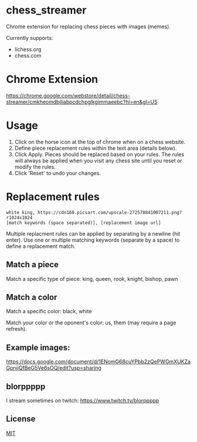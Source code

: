 # chess_streamer
Chrome extension for replacing chess pieces with images (memes).

Currently supports:
  * lichess.org
  * chess.com

# Chrome Extension
https://chrome.google.com/webstore/detail/chess-streamer/cmkheomdbjliabpcdchpglkgimmaeebc?hl=en&gl=US

# Usage
1. Click on the horse icon at the top of chrome when on a chess website.
1. Define piece replacement rules within the text area (details below).
1. Click Apply. Pieces should be replaced based on your rules. The rules will always be applied when you visit any chess site until you reset or modify the rules.
1. Click 'Reset' to undo your changes.

# Replacement rules

    white king, https://cdn160.picsart.com/upscale-272578841007211.png?r1024x1024
    [match keywords (space separated)], [replacement image url]

Multiple replacment rules can be applied by separating by a newline (hit enter).
Use one or multiple matching keywords (separate by a space) to define a replacement match.

## Match a piece
Match a specific type of piece: king, queen, rook, knight, bishop, pawn

## Match a color
Match a specific color: black, white

Match your color or the oponent's color: us, them (may require a page refresh).

## Example images:
https://docs.google.com/document/d/1ENomG68cuYPbb2zQePWGmXUKZaGpnjiQfBeG5Ve6sOQ/edit?usp=sharing

## blorppppp
I stream sometimes on twitch: https://www.twitch.tv/blorppppp

## License
[MIT][license-url]

[license-image]: http://img.shields.io/badge/license-MIT-blue.svg?style=flat
[license-url]: LICENSE
